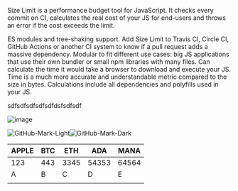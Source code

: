 Size Limit is a performance budget tool for JavaScript. It checks every commit on CI, calculates the real cost of your JS for end-users and throws an error if the cost exceeds the limit.

ES modules and tree-shaking support.
Add Size Limit to Travis CI, Circle CI, GitHub Actions or another CI system to know if a pull request adds a massive dependency.
Modular to fit different use cases: big JS applications that use their own bundler or small npm libraries with many files.
Can calculate the time it would take a browser to download and execute your JS. Time is a much more accurate and understandable metric compared to the size in bytes.
Calculations include all dependencies and polyfills used in your JS.




sdfsdfsdfsdfsdfdsfsdfsdf


![image](https://user-images.githubusercontent.com/47901573/151345214-3c49d540-ebbc-4796-8c4a-cdb6a2ba9e32.png#gh-light-mode-only)

![GitHub-Mark-Light](https://user-images.githubusercontent.com/3369400/139447912-e0f43f33-6d9f-45f8-be46-2df5bbc91289.png#gh-dark-mode-only)![GitHub-Mark-Dark](https://user-images.githubusercontent.com/3369400/139448065-39a229ba-4b06-434b-bc67-616e2ed80c8f.png#gh-light-mode-only)



| APPLE | BTC | ETH  | ADA   | MANA  |
|-------|-----|------|-------|-------|
| 123   | 443 | 3345 | 54353 | 64564 |
| A     | B   | C    | D     | E     |
|       |     |      |       |       |
